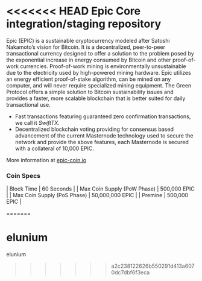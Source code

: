 <<<<<<< HEAD
Epic Core integration/staging repository
=================================================

Epic (EPIC) is a sustainable cryptocurrency modeled after Satoshi Nakamoto’s vision for Bitcoin. It is a decentralized, peer-to-peer transactional currency designed to offer a solution to the problem posed by the exponential increase in energy consumed by Bitcoin and other proof-of-work currencies. Proof-of-work mining is environmentally unsustainable due to the electricity used by high-powered mining hardware. Epic utilizes an energy efficient proof-of-stake algorithm, can be mined on any computer, and will never require specialized mining equipment. The Green Protocol offers a simple solution to Bitcoin sustainability issues and provides a faster, more scalable blockchain that is better suited for daily transactional use.

- Fast transactions featuring guaranteed zero confirmation transactions, we call it _SwiftTX_.
- Decentralized blockchain voting providing for consensus based advancement of the current Masternode
  technology used to secure the network and provide the above features, each Masternode is secured
  with a collateral of 10,000 EPIC.

More information at [epic-coin.io](http://epic-coin.io/)

### Coin Specs
| Block Time                  | 60 Seconds      |
| Max Coin Supply (PoW Phase) | 500,000 EPIC    |
| Max Coin Supply (PoS Phase) | 50,000,000 EPIC |
| Premine                     | 500,000 EPIC    |

=======
# elunium
elunium
>>>>>>> a2c238122626b550291d413a6070dc7dbf6f3eca

